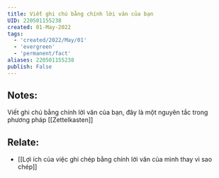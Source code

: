 ```yaml
---
title: Viết ghi chú bằng chính lời văn của bạn
UID: 220501155238
created: 01-May-2022
tags:
  - 'created/2022/May/01'
  - 'evergreen'
  - 'permanent/fact'
aliases: 220501155238
publish: False
---
```

## Notes:
Viết ghi chú bằng chính lời văn của bạn, đây là một nguyên tắc trong phương pháp [[Zettelkasten]]

## Relate:
- [[Lợi ích của việc ghi chép bằng chính lời văn của mình thay vì sao chép]]

